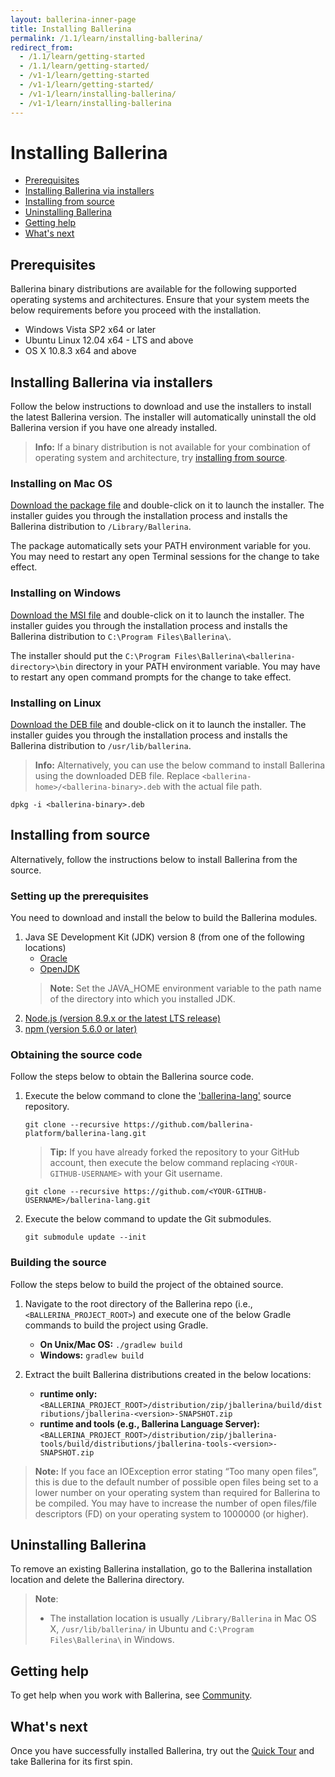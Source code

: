 ```yaml
---
layout: ballerina-inner-page
title: Installing Ballerina
permalink: /1.1/learn/installing-ballerina/
redirect_from:
  - /1.1/learn/getting-started
  - /1.1/learn/getting-started/
  - /v1-1/learn/getting-started
  - /v1-1/learn/getting-started/
  - /v1-1/learn/installing-ballerina/
  - /v1-1/learn/installing-ballerina
---
```


# Installing Ballerina

- [Prerequisites](#prerequisites)
- [Installing Ballerina via installers](#installing-ballerina-via-installers)
- [Installing from source](#installing-from-source)
- [Uninstalling Ballerina](#uninstalling-ballerina)
- [Getting help](#getting-help)
- [What's next](#what's-next)

## Prerequisites

Ballerina binary distributions are available for the following supported operating systems and architectures. Ensure that your system meets the below requirements before you proceed with the installation.
- Windows Vista SP2 x64 or later
- Ubuntu Linux 12.04 x64 - LTS and above
- OS X 10.8.3 x64 and above

## Installing Ballerina via installers

Follow the below instructions to download and use the installers to install the latest Ballerina version. The installer will automatically uninstall the old Ballerina version if you have one already installed.

>**Info:** If a binary distribution is not available for your combination of operating system and architecture, try [installing from source](#installing-from-source). 

### Installing on Mac OS 

[Download the package file](/downloads) and double-click on it to launch the installer. The installer guides you through the installation process and installs the Ballerina distribution to `/Library/Ballerina`.

The package automatically sets your PATH environment variable for you. You may need to restart any open Terminal sessions for the change to take effect.

### Installing on Windows

[Download the MSI file](/downloads) and double-click on it to launch the installer. The installer guides you through the installation process and installs the Ballerina distribution to `C:\Program Files\Ballerina\`.

The installer should put the `C:\Program Files\Ballerina\<ballerina-directory>\bin` directory in your PATH environment variable. You may have to restart any open command prompts for the change to take effect.

### Installing on Linux

[Download the DEB file](/downloads) and double-click on it to launch the installer. The installer guides you through the installation process and installs the Ballerina distribution to `/usr/lib/ballerina`.

> **Info:** Alternatively, you can use the below command to install Ballerina using the downloaded DEB file. Replace `<ballerina-home>/<ballerina-binary>.deb` with the actual file path.

```
dpkg -i <ballerina-binary>.deb
```
  
## Installing from source

Alternatively, follow the instructions below to install Ballerina from the source.

### Setting up the prerequisites

You need to download and install the below to build the Ballerina modules.
1. Java SE Development Kit (JDK) version 8 (from one of the following locations) 
    - [Oracle](https://www.oracle.com/technetwork/java/javase/downloads/jdk8-downloads-2133151.html)
    - [OpenJDK](http://openjdk.java.net/install/index.html)
    >**Note:** Set the JAVA_HOME environment variable to the path name of the directory into which you installed JDK.
2. [Node.js (version 8.9.x or the latest LTS release)](https://nodejs.org/en/download/)
3. [npm (version 5.6.0 or later)](https://www.npmjs.com/get-npm)

### Obtaining the source code
Follow the steps below to obtain the Ballerina source code.

1. Execute the below command to clone the ['ballerina-lang'](https://github.com/ballerina-platform/ballerina-lang) source repository.

    ```
    git clone --recursive https://github.com/ballerina-platform/ballerina-lang.git
    ```
    >**Tip:** If you have already forked the repository to your GitHub account, then execute the below command replacing `<YOUR-GITHUB-USERNAME>` with your Git username.

    ```
    git clone --recursive https://github.com/<YOUR-GITHUB-USERNAME>/ballerina-lang.git
    ```

2. Execute the below command to update the Git submodules.

    ```
    git submodule update --init
    ```

### Building the source

Follow the steps below to build the project of the obtained source.

1. Navigate to the root directory of the Ballerina repo (i.e., `<BALLERINA_PROJECT_ROOT>`) and execute one of the below Gradle commands to build the project using Gradle.

    - **On Unix/Mac OS:** ```./gradlew build ```
    - **Windows:** ```gradlew build ```

2. Extract the built Ballerina distributions created in the below locations: 

    - **runtime only:** `<BALLERINA_PROJECT_ROOT>/distribution/zip/jballerina/build/distributions/jballerina-<version>-SNAPSHOT.zip`
    - **runtime and tools (e.g., Ballerina Language Server):** `<BALLERINA_PROJECT_ROOT>/distribution/zip/jballerina-tools/build/distributions/jballerina-tools-<version>-SNAPSHOT.zip`

>**Note:** If you face an IOException error stating “Too many open files”, this is due to the default number of possible open files being set to a lower number on your operating system than required for Ballerina to be compiled. You may have to increase the number of open files/file descriptors (FD) on your operating system to 1000000 (or higher).

## Uninstalling Ballerina

To remove an existing Ballerina installation, go to the Ballerina installation location and delete the Ballerina directory.

> **Note**:
> - The installation location is usually `/Library/Ballerina` in Mac OS X, `/usr/lib/ballerina/` in Ubuntu and `C:\Program Files\Ballerina\` in Windows.

## Getting help

To get help when you work with Ballerina, see [Community](/community).

## What's next

Once you have successfully installed Ballerina, try out the [Quick Tour](/1.1/learn/quick-tour) and take Ballerina for its first spin.
